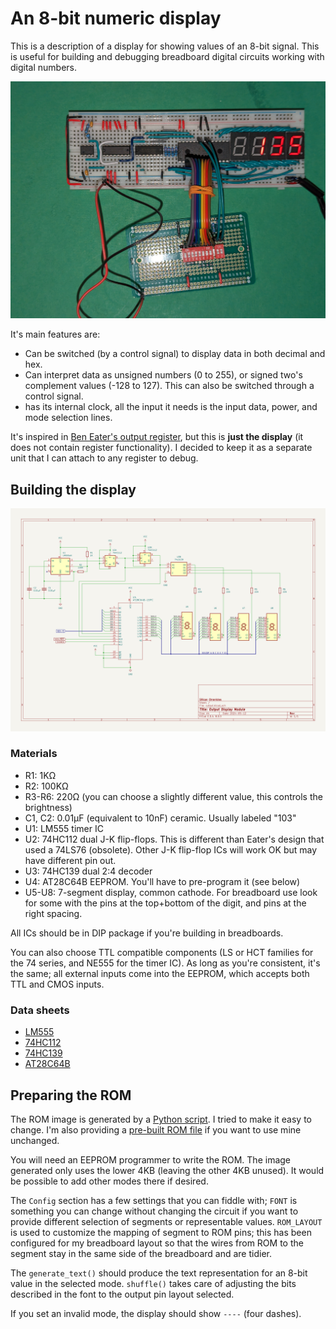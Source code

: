 # An 8-bit numeric display

This is a description of a display for showing values of an 8-bit signal. This is useful
for building and debugging breadboard digital circuits working with digital numbers.


![Picture of module](docs/pictures/module.jpg)

It's main features are:

* Can be switched (by a control signal) to display data in both decimal and hex.
* Can interpret data as unsigned numbers (0 to 255), or signed two's complement values (-128 to 127).
  This can also be switched through a control signal.
* has its internal clock, all the input it needs is the input data, power, and mode selection
  lines.

It's inspired in [Ben Eater's output register](https://eater.net/8bit/output), but this
is **just the display** (it does not contain register functionality). I decided to keep
it as a separate unit that I can attach to any register to debug.

## Building the display

[![Schematic](schematic/schematic.png)](schematic/schematic.png)

### Materials

* R1: 1KΩ
* R2: 100KΩ
* R3-R6: 220Ω (you can choose a slightly different value, this controls the brightness)
* C1, C2: 0.01µF (equivalent to 10nF) ceramic. Usually labeled "103"
* U1: LM555 timer IC
* U2: 74HC112 dual J-K flip-flops. This is different than Eater's design that used a 
  74LS76 (obsolete). Other J-K flip-flop ICs will work OK but may have different pin out.
* U3: 74HC139 dual 2:4 decoder
* U4: AT28C64B EEPROM. You'll have to pre-program it (see below)
* U5-U8: 7-segment display, common cathode. For breadboard use look for some with the
  pins at the top+bottom of the digit, and pins at the right spacing.

All ICs should be in DIP package if you're building in breadboards.

You can also choose TTL compatible components (LS or HCT families for the 74 series, and
NE555 for the timer IC). As long as you're consistent, it's the same; all external
inputs come into the EEPROM, which accepts both TTL and CMOS inputs.

### Data sheets

* [LM555](https://www.ti.com/lit/ds/symlink/lmc555.pdf)
* [74HC112](https://www.ti.com/lit/ds/symlink/sn74hc112.pdf)
* [74HC139](https://www.ti.com/lit/ds/symlink/sn74hc139.pdf)
* [AT28C64B](https://ww1.microchip.com/downloads/en/devicedoc/doc0001h.pdf)

## Preparing the ROM

The ROM image is generated by a [Python script](https://github.com/siliconchronicles/output-module/blob/main/mkrom.py). I tried to make it
easy to change. I'm also providing a [pre-built ROM file](output.bin) if you want to use mine unchanged.

You will need an EEPROM programmer to write the ROM. The image generated only uses the lower 4KB (leaving the other 4KB unused). It would
be possible to add other modes there if desired.

The `Config` section has a few settings that you can fiddle with; `FONT` is something you
can change without changing the circuit if you want to provide different selection of
segments or representable values. `ROM_LAYOUT` is used to customize the mapping of
segment to ROM pins; this has been configured for my breadboard layout so that the wires
from ROM to the segment stay in the same side of the breadboard and are tidier.

The `generate_text()` should produce the text representation for an 8-bit value in the
selected mode. `shuffle()` takes care of adjusting the bits described in the font to the
output pin layout selected.

If you set an invalid mode, the display should show `----` (four dashes).